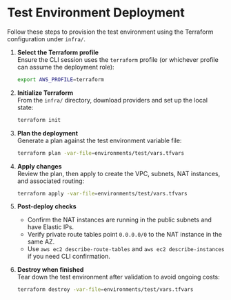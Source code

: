 # Test Environment Deployment

Follow these steps to provision the test environment using the Terraform configuration under `infra/`.

1. **Select the Terraform profile**  
   Ensure the CLI session uses the `terraform` profile (or whichever profile can assume the deployment role):
   ```bash
   export AWS_PROFILE=terraform
   ```

2. **Initialize Terraform**  
   From the `infra/` directory, download providers and set up the local state:
   ```bash
   terraform init
   ```

3. **Plan the deployment**  
   Generate a plan against the test environment variable file:
   ```bash
   terraform plan -var-file=environments/test/vars.tfvars
   ```

4. **Apply changes**  
   Review the plan, then apply to create the VPC, subnets, NAT instances, and associated routing:
   ```bash
   terraform apply -var-file=environments/test/vars.tfvars
   ```

5. **Post-deploy checks**  
   - Confirm the NAT instances are running in the public subnets and have Elastic IPs.  
   - Verify private route tables point `0.0.0.0/0` to the NAT instance in the same AZ.  
   - Use `aws ec2 describe-route-tables` and `aws ec2 describe-instances` if you need CLI confirmation.

6. **Destroy when finished**  
   Tear down the test environment after validation to avoid ongoing costs:
   ```bash
   terraform destroy -var-file=environments/test/vars.tfvars
   ```

